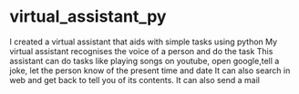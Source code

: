 # virtual_assistant_py
I created a virtual assistant that aids with simple tasks using python
My virtual assistant recognises the voice of a person and do the task
This assistant can do tasks like playing songs on youtube, open google,tell a joke, let the person know of the present time and date
It can also search in web and get back to tell you of its contents. It can also send a mail
